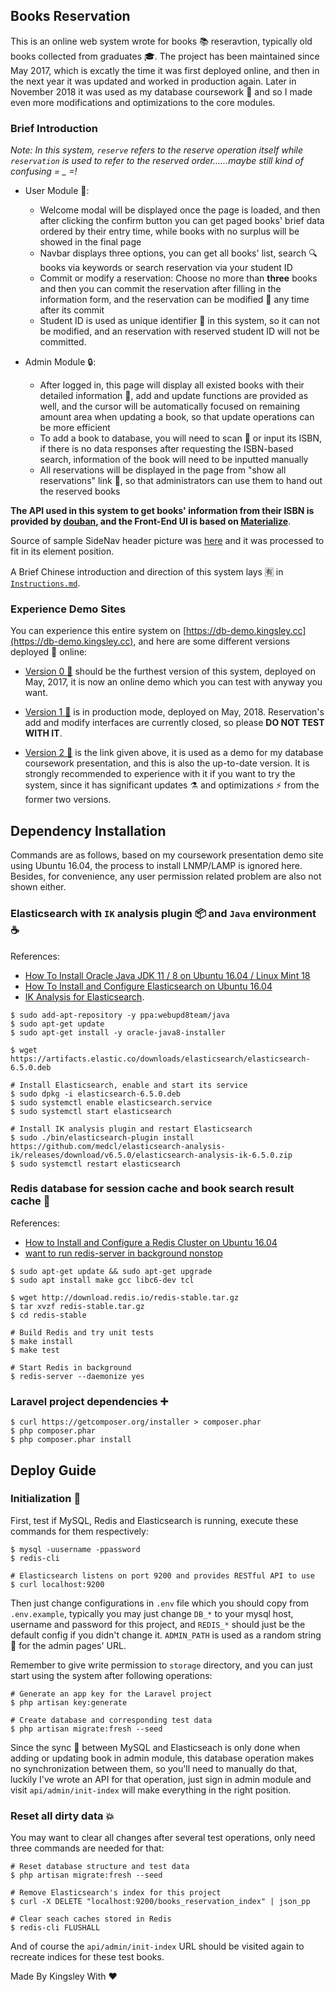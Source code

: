 ## Books Reservation
This is an online web system wrote for books :books: reseravtion, typically old books collected from graduates :mortar_board:. The project has been maintained since May 2017, which is excatly the time it was first deployed online, and then in the next year it was updated and worked in production again. Later in November 2018 it was used as my database coursework :balloon: and so I made even more modifications and optimizations to the core modules.

### Brief Introduction
*Note: In this system, `reserve` refers to the reserve operation itself while `reservation` is used to refer to the reserved order......maybe still kind of confusing = _ =!*

- User Module :orange_book::
  - Welcome modal will be displayed once the page is loaded, and then after clicking the confirm button you can get paged books' brief data ordered by their entry time, while books with no surplus will be showed in the final page
  - Navbar displays three options, you can get all books' list, search :mag: books via keywords or search reservation via your student ID
  - Commit or modify a reservation: Choose no more than **three** books and then you can commit the reservation after filling in the information form, and the reservation can be modified :pencil: any time after its commit
  - Student ID is used as unique identifier :pushpin: in this system, so it can not be modified, and an reservation with reserved student ID will not be committed.

- Admin Module :lock::
  - After logged in, this page will display all existed books with their detailed information :book:, add and update functions are provided as well, and the cursor will be automatically focused on remaining amount area when updating a book, so that update operations can be more efficient
  - To add a book to database, you will need to scan :camera_flash: or input its ISBN, if there is no data responses after requesting the ISBN-based search, information of the book will need to be inputted manually
  - All reservations will be displayed in the page from  "show all reservations" link :link:, so that administrators can use them to hand out the reserved books

**The API used in this system to get books' information from their ISBN is provided by [douban](https://developers.douban.com/wiki/?title=book_v2), and the Front-End UI is based on [Materialize](https://github.com/Dogfalo/materialize)**.

Source of sample SideNav header picture was [here](https://assets.entrepreneur.com/content/3x2/1300/20150115183825-books-reading.jpeg) and it was processed to fit in its element position.

A Brief Chinese introduction and direction of this system lays :u6709: in [`Instructions.md`](Instructions.md).

### Experience Demo Sites
You can experience this entire system on [https://db-demo.kingsley.cc](https://db-demo.kingsley.cc), and here are some different versions deployed :rocket: online:

- [Version 0 :candy:](https://demos.kingsleyxie.cn/books-reservation/) should be the furthest version of this system, deployed on May, 2017, it is now an online demo which you can test with anyway you want.

- [Version 1 :icecream:](https://cs2018.kingsleyxie.cn) is in production mode, deployed on May, 2018. Reservation's add and modify interfaces are currently closed, so please **DO NOT TEST WITH IT**.

- [Version 2 :lollipop:](https://db-demo.kingsley.cc) is the link given above, it is used as a demo for my database coursework presentation, and this is also the up-to-date version. It is strongly recommended to experience with it if you want to try the system, since it has significant updates :alembic: and optimizations :zap: from the former two versions.

## Dependency Installation
Commands are as follows, based on my coursework presentation demo site using Ubuntu 16.04, the process to install LNMP/LAMP is ignored here. Besides, for convenience, any user permission related problem are also not shown either.

### Elasticsearch with `IK` analysis plugin :package: and `Java` environment :coffee:

References:
  - [How To Install Oracle Java JDK 11 / 8 on Ubuntu 16.04 / Linux Mint 18](https://www.itzgeek.com/how-tos/linux/ubuntu-how-tos/install-java-jdk-8-on-ubuntu-14-10-linux-mint-17-1.html)
  - [How To Install and Configure Elasticsearch on Ubuntu 16.04](https://www.digitalocean.com/community/tutorials/how-to-install-and-configure-elasticsearch-on-ubuntu-16-04)
  - [IK Analysis for Elasticsearch](https://github.com/medcl/elasticsearch-analysis-ik/).

```shell
$ sudo add-apt-repository -y ppa:webupd8team/java
$ sudo apt-get update
$ sudo apt-get install -y oracle-java8-installer

$ wget https://artifacts.elastic.co/downloads/elasticsearch/elasticsearch-6.5.0.deb

# Install Elasticsearch, enable and start its service
$ sudo dpkg -i elasticsearch-6.5.0.deb
$ sudo systemctl enable elasticsearch.service
$ sudo systemctl start elasticsearch

# Install IK analysis plugin and restart Elasticsearch
$ sudo ./bin/elasticsearch-plugin install https://github.com/medcl/elasticsearch-analysis-ik/releases/download/v6.5.0/elasticsearch-analysis-ik-6.5.0.zip
$ sudo systemctl restart elasticsearch
```

### Redis database for session cache and book search result cache :beers:

References:
  - [How to Install and Configure a Redis Cluster on Ubuntu 16.04](https://www.linode.com/docs/applications/big-data/how-to-install-and-configure-a-redis-cluster-on-ubuntu-1604/)
  - [want to run redis-server in background nonstop](https://stackoverflow.com/questions/24221449/want-to-run-redis-server-in-background-nonstop/33316249#33316249)

```shell
$ sudo apt-get update && sudo apt-get upgrade
$ sudo apt install make gcc libc6-dev tcl

$ wget http://download.redis.io/redis-stable.tar.gz
$ tar xvzf redis-stable.tar.gz
$ cd redis-stable

# Build Redis and try unit tests
$ make install
$ make test

# Start Redis in background
$ redis-server --daemonize yes
```

### Laravel project dependencies :heavy_plus_sign:

```shell
$ curl https://getcomposer.org/installer > composer.phar
$ php composer.phar
$ php composer.phar install
```

## Deploy Guide
### Initialization :wrench:
First, test if MySQL, Redis and Elasticsearch is running, execute these commands for them respectively:

```shell
$ mysql -uusername -ppassword
$ redis-cli

# Elasticsearch listens on port 9200 and provides RESTful API to use
$ curl localhost:9200
```

Then just change configurations in `.env` file which you should copy from `.env.example`, typically you may  just change `DB_*` to your mysql host, username and password for this project, and `REDIS_*` should just be the default config if you didn't change it. `ADMIN_PATH` is used as a random string :see_no_evil: for the admin pages' URL.

Remember to give write permission to `storage` directory, and you can just start using the system after following operations:

```shell
# Generate an app key for the Laravel project
$ php artisan key:generate

# Create database and corresponding test data
$ php artisan migrate:fresh --seed
```

Since the sync :speech_balloon: between MySQL and Elasticseach is only done when adding or updating book in admin module, this database operation makes no synchronization between them, so you'll need to manually do that, luckily I've wrote an API for that operation, just sign in admin module and visit `api/admin/init-index` will make everything in the right position.

### Reset all dirty data :boom:
You may want to clear all changes after several test operations, only need three commands are needed for that:

```shell
# Reset database structure and test data
$ php artisan migrate:fresh --seed

# Remove Elasticsearch's index for this project
$ curl -X DELETE "localhost:9200/books_reservation_index" | json_pp

# Clear seach caches stored in Redis
$ redis-cli FLUSHALL
```

And of course the `api/admin/init-index` URL should be visited again to recreate indices for these test books.

Made By Kingsley With :heart:
